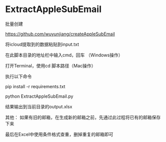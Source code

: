 # ExtractAppleSubEmail
批量创建

https://github.com/wuyunjiang/createAppleSubEmail


将icloud提取到的数据粘贴到input.txt


在此脚本目录的地址栏中输入cmd，回车 （Windows操作）

打开Terminal，使用cd 脚本路径（Mac操作）


执行以下命令 

pip install -r requirements.txt

python ExtractAppleSubEmail.py


结果输出到当前目录的output.xlsx


其他： 如果有旧的邮箱，在生成新的邮箱之前，先通过此过程将已有的邮箱保存下来

最后在Excel中使用条件格式查重，删掉重复的邮箱即可
